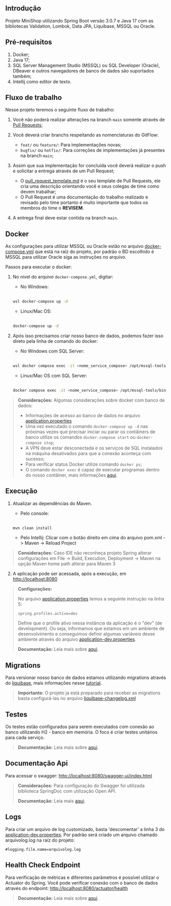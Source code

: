 ## Introdução

Projeto MiniShop utilizando Spring Boot versão 3.0.7 e Java 17 com as bibliotecas Validation, Lombok, Data JPA, Liquibase, MSSQL ou Oracle.

## Pré-requisitos

1. Docker;
2. Java 17;
3. SQL Server Management Studio (MSSQL) ou SQL Developer (Oracle), DBeaver e outros navegadores de banco de dados são suportados também;
4. Intellij como editor de texto.

## Fluxo de trabalho

Nesse projeto teremos o seguinte fluxo de trabalho:

1. Você não poderá realizar alterações na branch `main` somente através de [Pull Requests](https://learn.microsoft.com/azure/devops/repos/git/about-pull-requests?view=azure-devops-2020);

2. Você deverá criar branchs respeitando as nomenclaturas do GitFlow:

    - `feat/` ou `feature/`: Para implementações novas;
    - `bugfix/` ou `hotfix/`: Para correções de implementações já presentes na branch `main`;

3. Assim que sua implementação for concluída você deverá realizar o push e solicitar a entrega através de um Pull Request;

    - O [pull_request_template.md](.azuredevops/pull_request_template.md) é o seu template de Pull Requests, ele cria uma descrição orientando você e seus colegas de time como devem trabalhar;
    - O Pull Request é uma documentação do trabalho realizado e revisado pelo time portanto é muito importante que todos os membros do time o **REVISEM**.

4. A entrega final deve estar contida na branch `main`.

## Docker

As configurações para utilizar MSSQL ou Oracle estão no arquivo [docker-compose.yml](docker-compose.yml) que está na raíz do projeto, por padrão o BD escolhido é MSSQL para utilizar Oracle siga as instruções no arquivo.

Passos para executar o docker:

1. No nivel do arquivo `docker-compose.yml`, digitar:

    - No Windows:

    <br/>

    ```bash
    wsl docker-compose up -d
    ```

    - Linux/Mac OS:

    <br/>

    ```bash
    docker-compose up -d
    ```

2. Após isso precisamos criar nosso banco de dados, podemos fazer isso direto pela linha de comando do docker:

    - No Windows com SQL Server:

    <br />

    ```bash
    wsl docker compose exec -it <nome_service_compose> /opt/mssql-tools/bin/sqlcmd -S localhost -U SA -P 'Cpc33UBI' -Q 'CREATE DATABASE minishop'
    ```

    - Linux/Mac OS com SQL Server:

    <br />

    ```bash
    docker compose exec -it <nome_service_compose> /opt/mssql-tools/bin/sqlcmd -S localhost -U SA -P 'Cpc33UBI' -Q 'CREATE DATABASE minishop'
    ```

> **Considerações:** Algumas considerações sobre docker com banco de dados:
>
> - Informações de acesso ao banco de dados no arquivo [application.properties](./src/main/resources/application.properties)
> - Uma vez executado o comando `docker-compose up -d` nas próximas vezes que precisar iniciar ou parar os contâiners de banco utilize os comandos `docker-compose start` ou `docker-compose stop`;
> - A VPN deve estar desconectada e os serviços de SQL instalados na máquina desativados para que a conexão aconteça com sucesso;
> - Para verificar status Docker utilize comando `docker ps`;
> - O comando `docker exec` é capaz de executar programas dentro do nosso contâiner, mais informações [aqui](https://docs.docker.com/engine/reference/commandline/exec/).

## Execução

1. Atualizar as dependências do Maven.

    - Pelo console:

    <br/>

    ```bash
    mvn clean install
    ```

    - Pelo Intellij: Clicar com o botão direito em cima do arquivo pom.xml -> Maven -> Reload Project

> **Considerações:** Caso IDE não reconheça projeto Spring alterar configurações em File -> Build, Execution,
> Deployment -> Maven na opção Maven home path alterar para Maven 3

2. A aplicação pode ser acessada, após a execução, em <http://localhost:8080>

> **Configurações:**
>
> No arquivo [application.properties](src/resources/application.properties) temos a seguinte instrução na linha 5:
>
> ```properties
> spring.profiles.active=dev
> ```
>
> Define que o profile ativo nessa instância da aplicação é o "dev" (de development). Ou seja, informamos que estamos em um ambiente de desenvolvimento e conseguimos definir algumas variáveis desse ambiente através do arquivo [application-dev.properties](src/resources/application-dev.properties).
>
> **Documentação:** Leia mais sobre [aqui](https://www.baeldung.com/spring-profiles).

## Migrations

Para versionar nosso banco de dados estamos utilizando migrations através do [liquibase](https://www.liquibase.org/), mais informações nesse [tutorial](https://www.baeldung.com/liquibase-refactor-schema-of-java-app).

> **Importante:** O projeto ja está preparado para receber as migrations basta configurá-las no arquivo [liquibase-changelog.xml](./src/main/resources/db/liquibase-changelog.xml)

## Testes

Os testes estão configurados para serem executados com conexão ao banco utilizando H2 - banco em memória.
O foco é criar testes unitários para cada serviço.

> **Documentação:** Leia mais sobre [aqui](https://www.baeldung.com/spring-testing-separate-data-source).

## Documentação Api

Para acessar o swagger: <http://localhost:8080/swagger-ui/index.html>

> **Considerações:** Para configuração do Swagger foi utilizada biblioteca SpringDoc com utilização Open API.
> 
> **Documentação:** Leia mais [aqui](https://springdoc.org/).

## Logs

Para criar um arquivo de log customizado, basta 'descomentar' a linha 3 do [application-dev.properties](./src/main/resources/application-dev.properties). Por padrão será criado um arquivo chamado arquivolog.log na raíz do projeto:

```properties
#logging.file.name=arquivolog.log
```

## Health Check Endpoint

Para verificação de métricas e diferentes parâmetros é possível utilizar o Actuator do Spring.
Você pode verificar conexão com o banco de dados através do endpoint: <http://localhost:8080/actuator/health>

> **Documentação:** Leia mais sobre [aqui](https://docs.spring.io/spring-boot/docs/current/actuator-api/htmlsingle/).